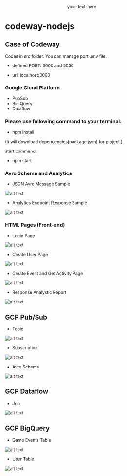 <div style="text-align: center"> your-text-here </div>

# codeway-nodejs
## Case of Codeway

Codes in src folder.
You can manage port .env file.

- defined PORT: 3000 and 5050

- url: localhost:3000

### Google Cloud Platform
  - PubSub 
  - Big Query 
  - Dataflow

### Please use following command to your terminal.

- npm install

(It will download dependencies(package.json) for project.)

start command: 

- npm start

### Avro Schema and Analytics

- JSON Avro Message Sample

![alt text](https://github.com/Meowcu/codeway-nodejs/blob/main/docs/img/JSONAvroMessageSample.PNG "JSON Avro Message Sample")

- Analytics Endpoint Response Sample

![alt text](https://github.com/Meowcu/codeway-nodejs/blob/main/docs/img/AnalyticsEndpointResponseSample.PNG "Analytics Endpoint Response Sample")

### HTML Pages (Front-end)

- Login Page

![alt text](https://github.com/Meowcu/codeway-nodejs/blob/main/docs/img/loginpage.PNG "Login Page")

- Create User Page

![alt text](https://github.com/Meowcu/codeway-nodejs/blob/main/docs/img/createuserpage.PNG "Create User Page")

- Create Event and Get Activity Page

![alt text](https://github.com/Meowcu/codeway-nodejs/blob/main/docs/img/eventAndactivitypage.PNG "Create Event and Get Activity Page")

- Response Analystic Report

![alt text](https://github.com/Meowcu/codeway-nodejs/blob/main/docs/img/responseanalysticreport.PNG "Response Analystic Report")

## GCP Pub/Sub
- Topic

![alt text](https://github.com/Meowcu/codeway-nodejs/blob/main/docs/img/PubSubTopic.PNG "GCP Pub/Sub Topic")

- Subscription

![alt text](https://github.com/Meowcu/codeway-nodejs/blob/main/docs/img/PubSubSubscription.PNG "Pub/Sub Subscription")

- Avro Schema

![alt text](https://github.com/Meowcu/codeway-nodejs/blob/main/docs/img/PubSubAvroSchema.PNG "GCP Pub/Sub Avro Schema")

## GCP Dataflow
- Job

![alt text](https://github.com/Meowcu/codeway-nodejs/blob/main/docs/img/DataFlowJobs.PNG "GCP Dataflow Job")


## GCP BigQuery

- Game Events Table

![alt text](https://github.com/Meowcu/codeway-nodejs/blob/main/docs/img/BigQueryGameEventsTable.PNG "BigQuery Game Events Table")

- User Table

![alt text](https://github.com/Meowcu/codeway-nodejs/blob/main/docs/img/BigQueryUserTable.PNG "BigQuery User Table")
